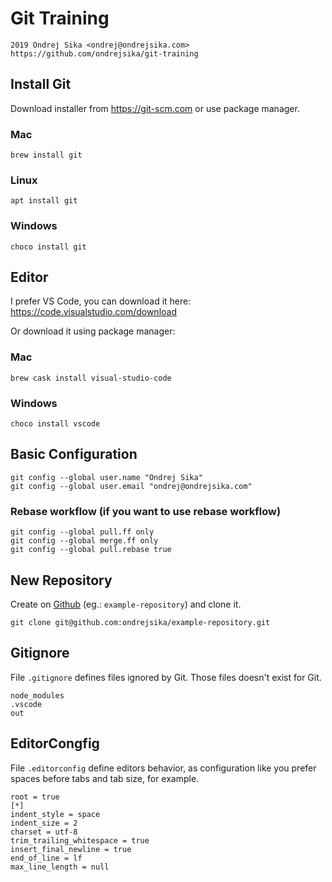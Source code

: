 # Git Training

    2019 Ondrej Sika <ondrej@ondrejsika.com>
    https://github.com/ondrejsika/git-training


## Install Git

Download installer from <https://git-scm.com> or use package manager.


### Mac

```
brew install git
```

### Linux

```
apt install git
```

### Windows

```
choco install git
```

## Editor

I prefer VS Code, you can download it here: <https://code.visualstudio.com/download>

Or download it using package manager:


### Mac

```
brew cask install visual-studio-code
```


### Windows

```
choco install vscode
```


## Basic Configuration

```
git config --global user.name "Ondrej Sika"
git config --global user.email "ondrej@ondrejsika.com"
```

### Rebase workflow (if you want to use rebase workflow)

```
git config --global pull.ff only
git config --global merge.ff only
git config --global pull.rebase true
```


## New Repository

Create on [Github](https://github.com/new) (eg.: `example-repository`) and clone it.

```
git clone git@github.com:ondrejsika/example-repository.git
```


## Gitignore

File `.gitignore` defines files ignored by Git. Those files doesn't exist for Git.

```
node_modules
.vscode
out
```

## EditorCongfig

File `.editorconfig` define editors behavior, as configuration like you prefer spaces before tabs and tab size, for example.

```
root = true
[*]
indent_style = space
indent_size = 2
charset = utf-8
trim_trailing_whitespace = true
insert_final_newline = true
end_of_line = lf
max_line_length = null
```

